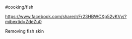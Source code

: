 #cooking/fish

https://www.facebook.com/share/r/Fr23HBWCXp52vKVy/?mibextid=ZdeZu0

Removing fish skin

